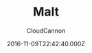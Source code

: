 ---
title: Malt
github: https://github.com/CloudCannon/malt-jekyll-template
demo: https://whispering-boat.cloudvent.net/
author: CloudCannon
ssg:
  - Jekyll
cms:
  - No Cms
date: 2016-11-09T22:42:40.000Z
description: ':beers: Event marketing template for Jekyll'
stale: true
---